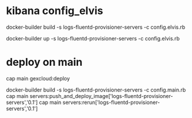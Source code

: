 # kibana config_elvis

docker-builder build -s logs-fluentd-provisioner-servers -c config.elvis.rb

docker-builder up -s logs-fluentd-provisioner-servers -c config.elvis.rb

# deploy on main

cap main gexcloud:deploy

docker-builder build -s logs-fluentd-provisioner-servers -c config.main.rb
cap main servers:push_and_deploy_image['logs-fluentd-provisioner-servers','0.1']
cap main servers:rerun['logs-fluentd-provisioner-servers','0.1']

